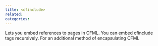 ```yaml
---
title: <cfinclude>
related:
categories:
---
```


Lets you embed references to pages in CFML. You can embed cfinclude tags recursively.
  For an additional method of encapsulating CFML